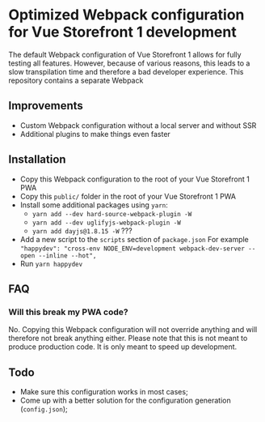 # Optimized Webpack configuration for Vue Storefront 1 development
The default Webpack configuration of Vue Storefront 1 allows for fully testing all features. However, because of various reasons,
this leads to a slow transpilation time and therefore a bad developer experience. This repository contains a separate Webpack 

## Improvements
- Custom Webpack configuration without a local server and without SSR
- Additional plugins to make things even faster

## Installation
- Copy this Webpack configuration to the root of your Vue Storefront 1 PWA
- Copy this `public/` folder in the root of your Vue Storefront 1 PWA
- Install some additional packages using `yarn`:
    - `yarn add --dev hard-source-webpack-plugin -W`
    - `yarn add --dev uglifyjs-webpack-plugin -W`
    - `yarn add dayjs@1.8.15 -W` ???
- Add a new script to the `scripts` section of `package.json`
    For example `"happydev": "cross-env NODE_ENV=development webpack-dev-server --open --inline --hot",`
- Run `yarn happydev`

## FAQ
### Will this break my PWA code?
No. Copying this Webpack configuration will not override anything and will therefore not break anything either. Please note that
this is not meant to produce production code. It is only meant to speed up development.

## Todo
- Make sure this configuration works in most cases;
- Come up with a better solution for the configuration generation (`config.json`);

